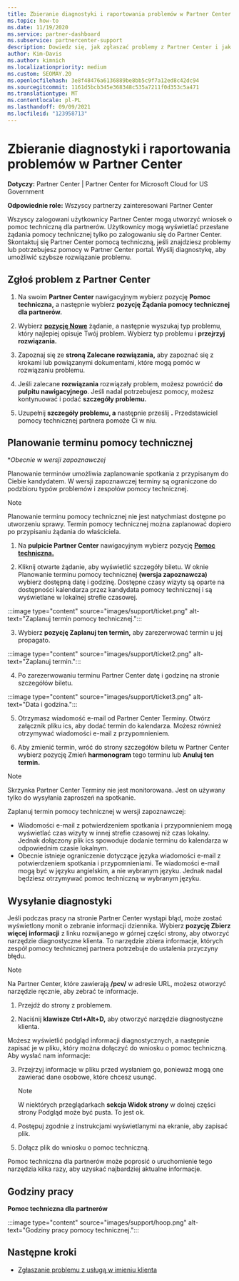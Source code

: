 ```yaml
---
title: Zbieranie diagnostyki i raportowania problemów w Partner Center
ms.topic: how-to
ms.date: 11/19/2020
ms.service: partner-dashboard
ms.subservice: partnercenter-support
description: Dowiedz się, jak zgłaszać problemy z Partner Center i jak zbierać informacje diagnostyczne dla zespołu pomocy technicznej partnera.
author: Kim-Davis
ms.author: kimnich
ms.localizationpriority: medium
ms.custom: SEOMAY.20
ms.openlocfilehash: 3e8f48476a6136889be8bb5c9f7a12ed8c42dc94
ms.sourcegitcommit: 1161d5bcb345e368348c535a7211f0d353c5a471
ms.translationtype: MT
ms.contentlocale: pl-PL
ms.lasthandoff: 09/09/2021
ms.locfileid: "123958713"
---
```

# <a name="collecting-diagnostics-and-reporting-problems-in-partner-center"></a>Zbieranie diagnostyki i raportowania problemów w Partner Center

**Dotyczy:** Partner Center | Partner Center for Microsoft Cloud for US Government

**Odpowiednie role:** Wszyscy partnerzy zainteresowani Partner Center

Wszyscy zalogowani użytkownicy Partner Center mogą utworzyć wniosek o pomoc techniczną dla partnerów. Użytkownicy mogą wyświetlać przesłane żądania pomocy technicznej tylko po zalogowaniu się do Partner Center.
Skontaktuj się Partner Center pomocą techniczną, jeśli znajdziesz problemy lub potrzebujesz pomocy w Partner Center portal. Wyślij diagnostykę, aby umożliwić szybsze rozwiązanie problemu. 

## <a name="report-a-problem-with-the-partner-center"></a>Zgłoś problem z Partner Center

1. Na swoim **Partner Center** nawigacyjnym wybierz pozycję **Pomoc techniczna,** a następnie wybierz **pozycję Żądania pomocy technicznej dla partnerów.**

2. Wybierz **[pozycję Nowe](https://partner.microsoft.com/dashboard/support/servicerequests/create)** żądanie, a następnie wyszukaj typ problemu, który najlepiej opisuje Twój problem. Wybierz typ problemu i **przejrzyj rozwiązania.**

3. Zapoznaj się ze **stroną Zalecane rozwiązania,** aby zapoznać się z krokami lub powiązanymi dokumentami, które mogą pomóc w rozwiązaniu problemu.

4. Jeśli zalecane **rozwiązania** rozwiązały problem, możesz powrócić **do pulpitu nawigacyjnego**. Jeśli nadal potrzebujesz pomocy, możesz kontynuować i podać **szczegóły problemu.**

5. Uzupełnij **szczegóły problemu, a** następnie prześlij **.** Przedstawiciel pomocy technicznej partnera pomoże Ci w niu.

## <a name="schedule-a-support-appointment"></a>Planowanie terminu pomocy technicznej 

**Obecnie w wersji zapoznawczej*

Planowanie terminów umożliwia zaplanowanie spotkania z przypisanym do Ciebie kandydatem.  W wersji zapoznawczej terminy są ograniczone do podzbioru typów problemów i zespołów pomocy technicznej.  

   > [!NOTE]
   > Planowanie terminu pomocy technicznej nie jest natychmiast dostępne po utworzeniu sprawy. Termin pomocy technicznej można zaplanować dopiero po przypisaniu żądania do właściciela.   

1. Na **pulpicie Partner Center** nawigacyjnym wybierz pozycję **[Pomoc techniczna.](https://partner.microsoft.com/dashboard/support/servicerequests)** 

2. Kliknij otwarte żądanie, aby wyświetlić szczegóły biletu. W oknie Planowanie terminu pomocy technicznej **(wersja zapoznawcza)** wybierz dostępną datę i godzinę. Dostępne czasy wizyty są oparte na dostępności kalendarza przez kandydata pomocy technicznej i są wyświetlane w lokalnej strefie czasowej.

:::image type="content" source="images/support/ticket.png" alt-text="Zaplanuj termin pomocy technicznej.":::

3. Wybierz **pozycję Zaplanuj ten termin,** aby zarezerwować termin u jej propagato.

:::image type="content" source="images/support/ticket2.png" alt-text="Zaplanuj termin.":::

4. Po zarezerwowaniu terminu Partner Center datę i godzinę na stronie szczegółów biletu.

:::image type="content" source="images/support/ticket3.png" alt-text="Data i godzina.":::

5.  Otrzymasz wiadomość e-mail od Partner Center Terminy. Otwórz załącznik pliku ics, aby dodać termin do kalendarza. Możesz również otrzymywać wiadomości e-mail z przypomnieniem. 

6.  Aby zmienić termin, wróć do strony szczegółów biletu w Partner Center wybierz pozycję Zmień **harmonogram** tego terminu lub **Anuluj ten termin.** 

   > [!NOTE]
   > Skrzynka Partner Center Terminy nie jest monitorowana. Jest on używany tylko do wysyłania zaproszeń na spotkanie.   
   
Zaplanuj termin pomocy technicznej w wersji zapoznawczej:
- Wiadomości e-mail z potwierdzeniem spotkania i przypomnieniem mogą wyświetlać czas wizyty w innej strefie czasowej niż czas lokalny.  Jednak dołączony plik ics spowoduje dodanie terminu do kalendarza w odpowiednim czasie lokalnym. 
- Obecnie istnieje ograniczenie dotyczące języka wiadomości e-mail z potwierdzeniem spotkania i przypomnieniami.  Te wiadomości e-mail mogą być w języku angielskim, a nie wybranym języku.  Jednak nadal będziesz otrzymywać pomoc techniczną w wybranym języku.

## <a name="send-diagnostics"></a>Wysyłanie diagnostyki

Jeśli podczas pracy na stronie Partner Center wystąpi błąd, może zostać wyświetlony monit o zebranie informacji dziennika. Wybierz **pozycję Zbierz więcej informacji** z linku rozwijanego w górnej części strony, aby otworzyć narzędzie diagnostyczne klienta. To narzędzie zbiera informacje, których zespół pomocy technicznej partnera potrzebuje do ustalenia przyczyny błędu. 

>[!NOTE]
>Na Partner Center, które zawierają **/pcv/** w adresie URL, możesz otworzyć narzędzie ręcznie, aby zebrać te informacje.

1. Przejdź do strony z problemem.

2. Naciśnij **klawisze Ctrl+Alt+D,** aby otworzyć narzędzie diagnostyczne klienta.

Możesz wyświetlić podgląd informacji diagnostycznych, a następnie zapisać je w pliku, który można dołączyć do wniosku o pomoc techniczną. Aby wysłać nam informacje:

3. Przejrzyj informacje w pliku przed wysłaniem go, ponieważ mogą one zawierać dane osobowe, które chcesz usunąć.

   > [!NOTE]
    >W niektórych przeglądarkach **sekcja Widok strony** w dolnej części strony Podgląd może być pusta.  To jest ok.

4. Postępuj zgodnie z instrukcjami wyświetlanymi na ekranie, aby zapisać plik.

5. Dołącz plik do wniosku o pomoc techniczną.

Pomoc techniczna dla partnerów może poprosić o uruchomienie tego narzędzia kilka razy, aby uzyskać najbardziej aktualne informacje.

## <a name="hours-of-operation"></a>Godziny pracy

**Pomoc techniczna dla partnerów**

:::image type="content" source="images/support/hoop.png" alt-text="Godziny pracy pomocy technicznej.":::


## <a name="next-steps"></a>Następne kroki

- [Zgłaszanie problemu z usługą w imieniu klienta](report-problems-on-behalf-of-a-customer.md)
